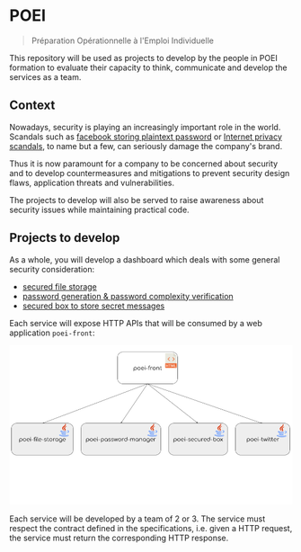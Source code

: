 # POEI

> Préparation Opérationnelle à l'Emploi Individuelle

This repository will be used as projects to develop by the people in POEI formation to evaluate
their capacity to think, communicate and develop the services as a team.

## Context

Nowadays, security is playing an increasingly important role in the world. Scandals such as
[facebook storing plaintext password][] or [Internet privacy scandals][], to name but a few,
can seriously damage the company's brand. 

Thus it is now paramount for a company to be concerned about security and to develop
countermeasures and mitigations to prevent security design flaws, application threats and
vulnerabilities.

The projects to develop will also be served to raise awareness about security issues while maintaining
practical code.

## Projects to develop

As a whole, you will develop a dashboard which deals with some general security consideration:

- [secured file storage](poei-file-storage)
- [password generation & password complexity verification](poei-password-manager)
- [secured box to store secret messages](poei-secured-box)

Each service will expose HTTP APIs that will be consumed by a web application `poei-front`:

![poei architecture](poei.png)

Each service will be developed by a team of 2 or 3. The service must respect the contract defined in
the specifications, i.e. given a HTTP request, the service must return the corresponding HTTP response.

[facebook storing plaintext password]: https://www.zdnet.com/article/facebook-admits-to-storing-plaintext-passwords-for-millions-of-instagram-users/
[Internet privacy scandals]: https://www.networkworld.com/article/2185187/15-worst-internet-privacy-scandals-of-all-time.html

